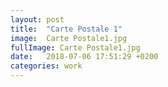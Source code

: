 ```yaml
---
layout: post
title:  "Carte Postale 1"
image:  Carte Postale1.jpg
fullImage: Carte Postale1.jpg
date:   2018-07-06 17:51:29 +0200
categories: work
---
```



